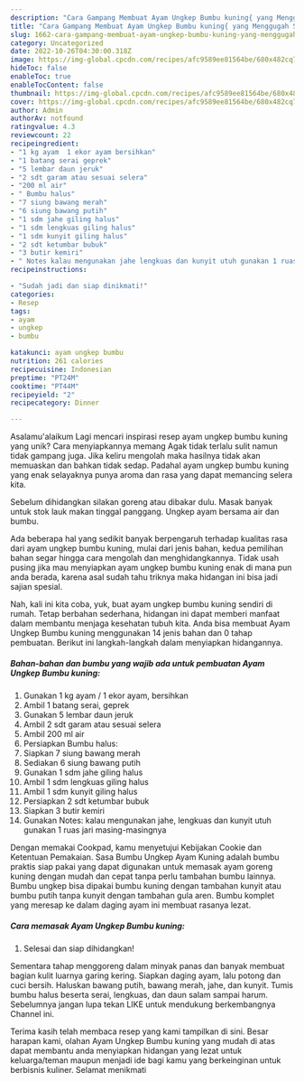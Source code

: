 ```yaml
---
description: "Cara Gampang Membuat Ayam Ungkep Bumbu kuning{ yang Menggugah Selera"
title: "Cara Gampang Membuat Ayam Ungkep Bumbu kuning{ yang Menggugah Selera"
slug: 1662-cara-gampang-membuat-ayam-ungkep-bumbu-kuning-yang-menggugah-selera
category: Uncategorized
date: 2022-10-26T04:30:00.318Z
image: https://img-global.cpcdn.com/recipes/afc9589ee81564be/680x482cq70/ayam-ungkep-bumbu-kuning-foto-resep-utama.jpg
hideToc: false
enableToc: true
enableTocContent: false
thumbnail: https://img-global.cpcdn.com/recipes/afc9589ee81564be/680x482cq70/ayam-ungkep-bumbu-kuning-foto-resep-utama.jpg
cover: https://img-global.cpcdn.com/recipes/afc9589ee81564be/680x482cq70/ayam-ungkep-bumbu-kuning-foto-resep-utama.jpg
author: Admin
authorAv: notfound
ratingvalue: 4.3
reviewcount: 22
recipeingredient:
- "1 kg ayam  1 ekor ayam bersihkan"
- "1 batang serai geprek"
- "5 lembar daun jeruk"
- "2 sdt garam atau sesuai selera"
- "200 ml air"
- " Bumbu halus"
- "7 siung bawang merah"
- "6 siung bawang putih"
- "1 sdm jahe giling halus"
- "1 sdm lengkuas giling halus"
- "1 sdm kunyit giling halus"
- "2 sdt ketumbar bubuk"
- "3 butir kemiri"
- " Notes kalau mengunakan jahe lengkuas dan kunyit utuh gunakan 1 ruas jari masingmasingnya"
recipeinstructions:

- "Sudah jadi dan siap dinikmati!"
categories:
- Resep
tags:
- ayam
- ungkep
- bumbu

katakunci: ayam ungkep bumbu 
nutrition: 261 calories
recipecuisine: Indonesian
preptime: "PT24M"
cooktime: "PT44M"
recipeyield: "2"
recipecategory: Dinner

---
```



Asalamu'alaikum Lagi mencari inspirasi resep ayam ungkep bumbu kuning yang unik? Cara menyiapkannya memang Agak tidak terlalu sulit namun tidak gampang juga. Jika keliru mengolah maka hasilnya tidak akan memuaskan dan bahkan tidak sedap. Padahal ayam ungkep bumbu kuning yang enak selayaknya punya aroma dan rasa yang dapat memancing selera kita.


Sebelum dihidangkan silakan goreng atau dibakar dulu. Masak banyak untuk stok lauk makan tinggal panggang. Ungkep ayam bersama air dan bumbu.

Ada beberapa hal yang sedikit banyak berpengaruh terhadap kualitas rasa dari ayam ungkep bumbu kuning, mulai dari jenis bahan, kedua pemilihan bahan segar hingga cara mengolah dan menghidangkannya. Tidak usah pusing jika mau menyiapkan ayam ungkep bumbu kuning enak di mana pun anda berada, karena asal sudah tahu triknya maka hidangan ini bisa jadi sajian spesial.


Nah, kali ini kita coba, yuk, buat ayam ungkep bumbu kuning sendiri di rumah. Tetap berbahan sederhana, hidangan ini dapat memberi manfaat dalam membantu menjaga kesehatan tubuh kita. Anda bisa membuat Ayam Ungkep Bumbu kuning menggunakan 14 jenis bahan dan 0 tahap pembuatan. Berikut ini langkah-langkah dalam menyiapkan hidangannya.

<!--inarticleads1-->

##### Bahan-bahan dan bumbu yang wajib ada untuk pembuatan Ayam Ungkep Bumbu kuning:

1. Gunakan 1 kg ayam / 1 ekor ayam, bersihkan
1. Ambil 1 batang serai, geprek
1. Gunakan 5 lembar daun jeruk
1. Ambil 2 sdt garam atau sesuai selera
1. Ambil 200 ml air
1. Persiapkan  Bumbu halus:
1. Siapkan 7 siung bawang merah
1. Sediakan 6 siung bawang putih
1. Gunakan 1 sdm jahe giling halus
1. Ambil 1 sdm lengkuas giling halus
1. Ambil 1 sdm kunyit giling halus
1. Persiapkan 2 sdt ketumbar bubuk
1. Siapkan 3 butir kemiri
1. Gunakan  Notes: kalau mengunakan jahe, lengkuas dan kunyit utuh gunakan 1 ruas jari masing-masingnya


Dengan memakai Cookpad, kamu menyetujui Kebijakan Cookie dan Ketentuan Pemakaian. Sasa Bumbu Ungkep Ayam Kuning adalah bumbu praktis siap pakai yang dapat digunakan untuk memasak ayam goreng kuning dengan mudah dan cepat tanpa perlu tambahan bumbu lainnya. Bumbu ungkep bisa dipakai bumbu kuning dengan tambahan kunyit atau bumbu putih tanpa kunyit dengan tambahan gula aren. Bumbu komplet yang meresap ke dalam daging ayam ini membuat rasanya lezat. 

<!--inarticleads2-->

##### Cara memasak Ayam Ungkep Bumbu kuning:


1. Selesai dan siap dihidangkan!

Sementara tahap menggoreng dalam minyak panas dan banyak membuat bagian kulit luarnya garing kering. Siapkan daging ayam, lalu potong dan cuci bersih. Haluskan bawang putih, bawang merah, jahe, dan kunyit. Tumis bumbu halus beserta serai, lengkuas, dan daun salam sampai harum. Sebelumnya jangan lupa tekan LIKE untuk mendukung berkembangnya Channel ini. 

Terima kasih telah membaca resep yang kami tampilkan di sini. Besar harapan kami, olahan Ayam Ungkep Bumbu kuning yang mudah di atas dapat membantu anda menyiapkan hidangan yang lezat untuk keluarga/teman maupun menjadi ide bagi kamu yang berkeinginan untuk berbisnis kuliner. Selamat menikmati
